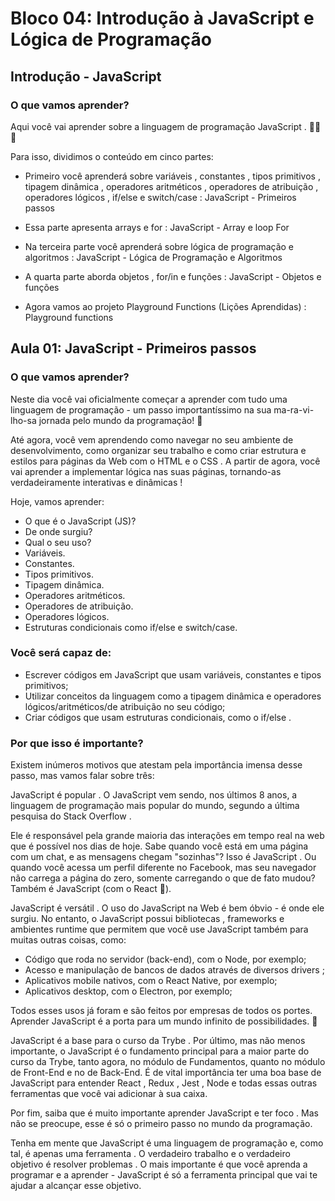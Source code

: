 # Bloco 04: Introdução à JavaScript e Lógica de Programação

## Introdução - JavaScript

### O que vamos aprender?

Aqui você vai aprender sobre a linguagem de programação JavaScript . 🚀🚀🚀

Para isso, dividimos o conteúdo em cinco partes:

- Primeiro você aprenderá sobre variáveis , constantes , tipos primitivos , tipagem dinâmica , operadores aritméticos , operadores de atribuição , operadores lógicos , if/else e switch/case :
JavaScript - Primeiros passos

- Essa parte apresenta arrays e for :
JavaScript - Array e loop For

- Na terceira parte você aprenderá sobre lógica de programação e algoritmos :
JavaScript - Lógica de Programação e Algoritmos

- A quarta parte aborda objetos , for/in e funções :
JavaScript - Objetos e funções

- Agora vamos ao projeto Playground Functions (Lições Aprendidas) :
Playground functions

## Aula 01: JavaScript - Primeiros passos

### O que vamos aprender?

Neste dia você vai oficialmente começar a aprender com tudo uma linguagem de programação - um passo importantíssimo na sua ma-ra-vi-lho-sa jornada pelo mundo da programação! 🎉

Até agora, você vem aprendendo como navegar no seu ambiente de desenvolvimento, como organizar seu trabalho e como criar estrutura e estilos para páginas da Web com o HTML e o CSS . A partir de agora, você vai aprender a implementar lógica nas suas páginas, tornando-as verdadeiramente interativas e dinâmicas !

Hoje, vamos aprender:

- O que é o JavaScript (JS)?
- De onde surgiu?
- Qual o seu uso?
- Variáveis.
- Constantes.
- Tipos primitivos.
- Tipagem dinâmica.
- Operadores aritméticos.
- Operadores de atribuição.
- Operadores lógicos.
- Estruturas condicionais como if/else e switch/case.

### Você será capaz de:

- Escrever códigos em JavaScript que usam variáveis, constantes e tipos primitivos;
- Utilizar conceitos da linguagem como a tipagem dinâmica e operadores lógicos/aritméticos/de atribuição no seu código;
- Criar códigos que usam estruturas condicionais, como o if/else .

### Por que isso é importante?

Existem inúmeros motivos que atestam pela importância imensa desse passo, mas vamos falar sobre três:

JavaScript é popular . O JavaScript vem sendo, nos últimos 8 anos, a linguagem de programação mais popular do mundo, segundo a última pesquisa do Stack Overflow .

Ele é responsável pela grande maioria das interações em tempo real na web que é possível nos dias de hoje. Sabe quando você está em uma página com um chat, e as mensagens chegam "sozinhas"? Isso é JavaScript . Ou quando você acessa um perfil diferente no Facebook, mas seu navegador não carrega a página do zero, somente carregando o que de fato mudou? Também é JavaScript (com o React 🙂).

JavaScript é versátil . O uso do JavaScript na Web é bem óbvio - é onde ele surgiu. No entanto, o JavaScript possui bibliotecas , frameworks e ambientes runtime que permitem que você use JavaScript também para muitas outras coisas, como:

- Código que roda no servidor (back-end), com o Node, por exemplo;
- Acesso e manipulação de bancos de dados através de diversos drivers ;
- Aplicativos mobile nativos, com o React Native, por exemplo;
- Aplicativos desktop, com o Electron, por exemplo;
  
Todos esses usos já foram e são feitos por empresas de todos os portes. Aprender JavaScript é a porta para um mundo infinito de possibilidades. 🚀

JavaScript é a base para o curso da Trybe . Por último, mas não menos importante, o JavaScript é o fundamento principal para a maior parte do curso da Trybe, tanto agora, no módulo de Fundamentos, quanto no módulo de Front-End e no de Back-End. É de vital importância ter uma boa base de JavaScript para entender React , Redux , Jest , Node e todas essas outras ferramentas que você vai adicionar à sua caixa.

Por fim, saiba que é muito importante aprender JavaScript e ter foco . Mas não se preocupe, esse é só o primeiro passo no mundo da programação.

Tenha em mente que JavaScript é uma linguagem de programação e, como tal, é apenas uma ferramenta . O verdadeiro trabalho e o verdadeiro objetivo é resolver problemas . O mais importante é que você aprenda a programar e a aprender - JavaScript é só a ferramenta principal que vai te ajudar a alcançar esse objetivo.